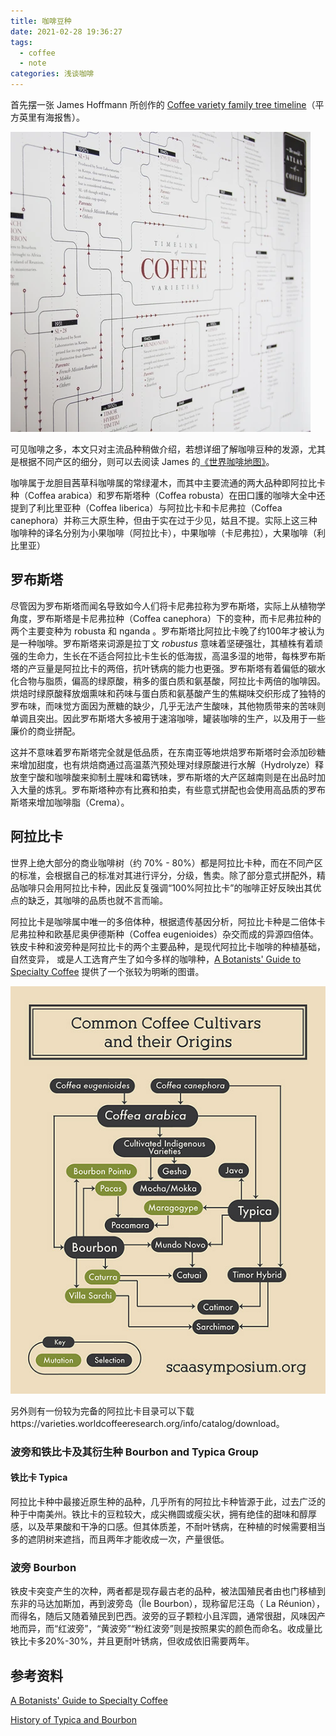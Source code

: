 ```yaml
---
title: 咖啡豆种
date: 2021-02-28 19:36:27
tags: 
  - coffee
  - note
categories: 浅谈咖啡
---
```


首先摆一张 James Hoffmann 所创作的 [Coffee variety family tree timeline](https://shop.squaremilecoffee.com/products/coffee-variety-family-tree-timeline)（平方英里有海报售）。

![Coffee variety family tree timeline](/images/coffee/VFamily_timeline-3_large.webp)

可见咖啡之多，本文只对主流品种稍做介绍，若想详细了解咖啡豆种的发源，尤其是根据不同产区的细分，则可以去阅读 James 的[《世界咖啡地图》](https://book.douban.com/subject/33455203/)。

<!-- more -->

咖啡属于龙胆目茜草科咖啡属的常绿灌木，而其中主要流通的两大品种即阿拉比卡种（Coffea arabica）和罗布斯塔种（Coffea robusta）在田口護的咖啡大全中还提到了利比里亚种（Coffea liberica）与阿拉比卡和卡尼弗拉（Coffea canephora）并称三大原生种，但由于实在过于少见，姑且不提。实际上这三种咖啡种的译名分别为小果咖啡（阿拉比卡），中果咖啡（卡尼弗拉），大果咖啡（利比里亚）

## 罗布斯塔

尽管因为罗布斯塔而闻名导致如今人们将卡尼弗拉称为罗布斯塔，实际上从植物学角度，罗布斯塔是卡尼弗拉种（Coffea canephora）下的变种，而卡尼弗拉种的两个主要变种为 robusta 和 nganda 。罗布斯塔比阿拉比卡晚了约100年才被认为是一种咖啡。罗布斯塔来词源是拉丁文 *robustus* 意味着坚硬强壮，其植株有着顽强的生命力，生长在不适合阿拉比卡生长的低海拔，高温多湿的地带，每株罗布斯塔的产豆量是阿拉比卡的两倍，抗叶锈病的能力也更强。罗布斯塔有着偏低的碳水化合物与脂质，偏高的绿原酸，稍多的蛋白质和氨基酸，阿拉比卡两倍的咖啡因。烘焙时绿原酸释放烟熏味和药味与蛋白质和氨基酸产生的焦糊味交织形成了独特的罗布味，而味觉方面因为蔗糖的缺少，几乎无法产生酸味，其他物质带来的苦味则单调且突出。因此罗布斯塔大多被用于速溶咖啡，罐装咖啡的生产，以及用于一些廉价的商业拼配。

这并不意味着罗布斯塔完全就是低品质，在东南亚等地烘焙罗布斯塔时会添加砂糖来增加甜度，也有烘焙商通过高温蒸汽预处理对绿原酸进行水解（Hydrolyze）释放奎宁酸和咖啡酸来抑制土腥味和霉锈味，罗布斯塔的大产区越南则是在出品时加入大量的炼乳。罗布斯塔种亦有比赛和拍卖，有些意式拼配也会使用高品质的罗布斯塔来增加咖啡脂（Crema）。

## 阿拉比卡

世界上绝大部分的商业咖啡树（约 70% - 80%）都是阿拉比卡种，而在不同产区的标准，会根据自己的标准对其进行评分，分级，售卖。除了部分意式拼配外，精品咖啡只会用阿拉比卡种，因此反复强调“100%阿拉比卡”的咖啡正好反映出其优点的缺乏，其咖啡的品质也就不言而喻。

阿拉比卡是咖啡属中唯一的多倍体种，根据遗传基因分析，阿拉比卡种是二倍体卡尼弗拉种和欧基尼奥伊德斯种（Coffea eugenioides）杂交而成的异源四倍体。铁皮卡种和波旁种是阿拉比卡的两个主要品种，是现代阿拉比卡咖啡的种植基础，自然变异， 或是人工选育产生了如今多样的咖啡种，[A Botanists' Guide to Specialty Coffee](https://sca.coffee/research/botany?page=resources&d=a-botanists-guide-to-specialty-coffee) 提供了一个张较为明晰的图谱。

![Common Coffee Cultivars and their Origins](/images/coffee/CoffeeVarieties-full.jpg)

另外则有一份较为完备的阿拉比卡目录可以下载https://varieties.worldcoffeeresearch.org/info/catalog/download。

### 波旁和铁比卡及其衍生种 Bourbon and Typica Group



#### 铁比卡 Typica

阿拉比卡种中最接近原生种的品种，几乎所有的阿拉比卡种皆源于此，过去广泛的种于中南美州。铁比卡的豆粒较大，成尖椭圆或瘦尖状，拥有绝佳的甜味和醇厚感，以及苹果酸和干净的口感。但其体质差，不耐叶锈病，在种植的时候需要相当多的遮阴树来遮挡，而且两年才能收成一次，产量很低。

### 波旁 Bourbon

铁皮卡突变产生的次种，两者都是现存最古老的品种，被法国殖民者由也门移植到东非的马达加斯加，再到波旁岛（Île Bourbon），现称留尼汪岛（ La Réunion），而得名，随后又随着殖民到巴西。波旁的豆子颗粒小且浑圆，通常很甜，风味因产地而异，而“红波旁”，“黄波旁”“粉红波旁”则是按照果实的颜色而命名。收成量比铁比卡多20%-30%，并且更耐叶锈病，但收成依旧需要两年。



## 参考资料

[A Botanists' Guide to Specialty Coffee](https://sca.coffee/research/botany?page=resources&d=a-botanists-guide-to-specialty-coffee)

[History of Typica and Bourbon](https://varieties.worldcoffeeresearch.org/info/coffee/about-varieties/bourbon-and-typica)

